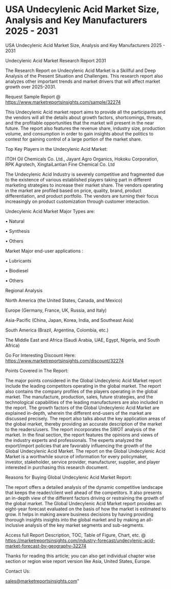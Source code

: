 # USA Undecylenic Acid Market Size, Analysis and Key Manufacturers 2025 - 2031
 USA Undecylenic Acid Market Size, Analysis and Key Manufacturers 2025 - 2031

Undecylenic Acid Market Research Report 2031

The Research Report on Undecylenic Acid Market is a Skillful and Deep Analysis of the Present Situation and Challenges. This research report also analyzes other important trends and market drivers that will affect market growth over 2025-2031.

Request Sample Report @ https://www.marketreportsinsights.com/sample/32274

This Undecylenic Acid market report aims to provide all the participants and the vendors will all the details about growth factors, shortcomings, threats, and the profitable opportunities that the market will present in the near future. The report also features the revenue share, industry size, production volume, and consumption in order to gain insights about the politics to contest for gaining control of a large portion of the market share.

Top Key Players in the Undecylenic Acid Market:

ITOH Oil Chemicals Co. Ltd., Jayant Agro Organics, Hokoku Corporation, RPK Agrotech, XingtaiLantian Fine Chemical Co. Ltd

The Undecylenic Acid Industry is severely competitive and fragmented due to the existence of various established players taking part in different marketing strategies to increase their market share. The vendors operating in the market are profiled based on price, quality, brand, product differentiation, and product portfolio. The vendors are turning their focus increasingly on product customization through customer interaction.

Undecylenic Acid Market Major Types are:

• Natural

• Synthesis

• Others

Market Major end-user applications :

• Lubricants

• Biodiesel

• Others

Regional Analysis

North America (the United States, Canada, and Mexico)

Europe (Germany, France, UK, Russia, and Italy)

Asia-Pacific (China, Japan, Korea, India, and Southeast Asia)

South America (Brazil, Argentina, Colombia, etc.)

The Middle East and Africa (Saudi Arabia, UAE, Egypt, Nigeria, and South Africa)

Go For Interesting Discount Here: https://www.marketreportsinsights.com/discount/32274

Points Covered in The Report:

The major points considered in the Global Undecylenic Acid Market report include the leading competitors operating in the global market.
The report also contains the company profiles of the players operating in the global market.
The manufacture, production, sales, future strategies, and the technological capabilities of the leading manufacturers are also included in the report.
The growth factors of the Global Undecylenic Acid Market are explained in-depth, wherein the different end-users of the market are discussed precisely.
The report also talks about the key application areas of the global market, thereby providing an accurate description of the market to the readers/users.
The report incorporates the SWOT analysis of the market. In the final section, the report features the opinions and views of the industry experts and professionals. The experts analyzed the export/import policies that are favorably influencing the growth of the Global Undecylenic Acid Market.
The report on the Global Undecylenic Acid Market is a worthwhile source of information for every policymaker, investor, stakeholder, service provider, manufacturer, supplier, and player interested in purchasing this research document.

Reasons for Buying Global Undecylenic Acid Market Report:

The report offers a detailed analysis of the dynamic competitive landscape that keeps the reader/client well ahead of the competitors.
It also presents an in-depth view of the different factors driving or restraining the growth of the global market.
The Global Undecylenic Acid Market report provides an eight-year forecast evaluated on the basis of how the market is estimated to grow.
It helps in making aware business decisions by having providing thorough insights insights into the global market and by making an all-inclusive analysis of the key market segments and sub-segments.

Access full Report Description, TOC, Table of Figure, Chart, etc. @ https://marketreportsinsights.com/industry-forecast/undecylenic-acid-market-forecast-by-geography-32274

Thanks for reading this article; you can also get individual chapter wise section or region wise report version like Asia, United States, Europe.

Contact Us:

sales@marketreportsinsights.com"
